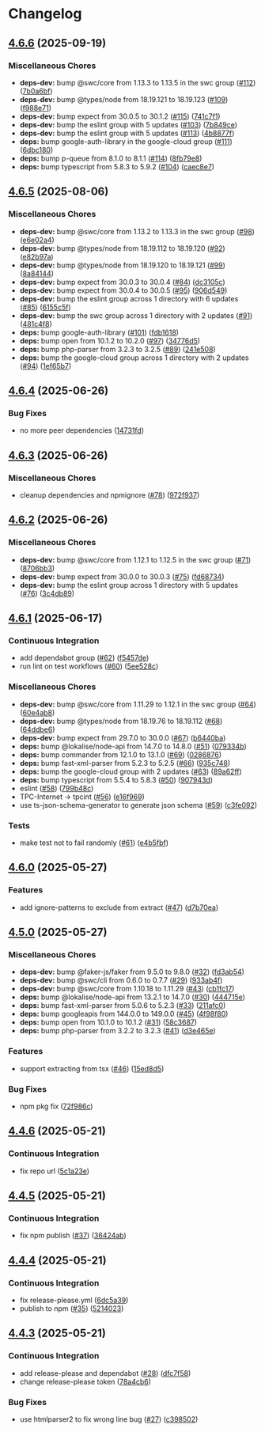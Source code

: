 # Changelog

## [4.6.6](https://github.com/tpcint/l10n-tools/compare/v4.6.5...v4.6.6) (2025-09-19)


### Miscellaneous Chores

* **deps-dev:** bump @swc/core from 1.13.3 to 1.13.5 in the swc group ([#112](https://github.com/tpcint/l10n-tools/issues/112)) ([7b0a6bf](https://github.com/tpcint/l10n-tools/commit/7b0a6bfd1c0cbb3f89d1e41c87f8d7064681aec0))
* **deps-dev:** bump @types/node from 18.19.121 to 18.19.123 ([#109](https://github.com/tpcint/l10n-tools/issues/109)) ([f988e71](https://github.com/tpcint/l10n-tools/commit/f988e715e561bf5d54ffe7d9fe7e07adea2ff7af))
* **deps-dev:** bump expect from 30.0.5 to 30.1.2 ([#115](https://github.com/tpcint/l10n-tools/issues/115)) ([741c7f1](https://github.com/tpcint/l10n-tools/commit/741c7f1dca88fafb282a25e499c7e752256ed8d8))
* **deps-dev:** bump the eslint group with 5 updates ([#103](https://github.com/tpcint/l10n-tools/issues/103)) ([7b849ce](https://github.com/tpcint/l10n-tools/commit/7b849ceed673484adbc768b786fd3a8ed340b3df))
* **deps-dev:** bump the eslint group with 5 updates ([#113](https://github.com/tpcint/l10n-tools/issues/113)) ([4b8877f](https://github.com/tpcint/l10n-tools/commit/4b8877f978f3c34ef12e7fd0577108ec201be5b4))
* **deps:** bump google-auth-library in the google-cloud group ([#111](https://github.com/tpcint/l10n-tools/issues/111)) ([6dbc180](https://github.com/tpcint/l10n-tools/commit/6dbc18008e082e4813c13fba7186d078b9709029))
* **deps:** bump p-queue from 8.1.0 to 8.1.1 ([#114](https://github.com/tpcint/l10n-tools/issues/114)) ([8fb79e8](https://github.com/tpcint/l10n-tools/commit/8fb79e88b4606a30123afe5365ebfb0634c35941))
* **deps:** bump typescript from 5.8.3 to 5.9.2 ([#104](https://github.com/tpcint/l10n-tools/issues/104)) ([caec8e7](https://github.com/tpcint/l10n-tools/commit/caec8e7d3fbea9be3fc513fd61fc720bbca0fe16))

## [4.6.5](https://github.com/tpcint/l10n-tools/compare/v4.6.4...v4.6.5) (2025-08-06)


### Miscellaneous Chores

* **deps-dev:** bump @swc/core from 1.13.2 to 1.13.3 in the swc group ([#98](https://github.com/tpcint/l10n-tools/issues/98)) ([e6e02a4](https://github.com/tpcint/l10n-tools/commit/e6e02a41eb32fa87144925e4ffa26a21ea3ce467))
* **deps-dev:** bump @types/node from 18.19.112 to 18.19.120 ([#92](https://github.com/tpcint/l10n-tools/issues/92)) ([e82b97a](https://github.com/tpcint/l10n-tools/commit/e82b97ab758cc0ff7ccf36fa25142e4940789b5e))
* **deps-dev:** bump @types/node from 18.19.120 to 18.19.121 ([#99](https://github.com/tpcint/l10n-tools/issues/99)) ([8a84144](https://github.com/tpcint/l10n-tools/commit/8a84144500faec8130f05f6539b29f9b86d7f4cb))
* **deps-dev:** bump expect from 30.0.3 to 30.0.4 ([#84](https://github.com/tpcint/l10n-tools/issues/84)) ([dc3105c](https://github.com/tpcint/l10n-tools/commit/dc3105cdc3c802d7ecc6a8428be5220c52ef44c0))
* **deps-dev:** bump expect from 30.0.4 to 30.0.5 ([#95](https://github.com/tpcint/l10n-tools/issues/95)) ([906d549](https://github.com/tpcint/l10n-tools/commit/906d54963189475a365f279eeed30248c96c7290))
* **deps-dev:** bump the eslint group across 1 directory with 6 updates ([#85](https://github.com/tpcint/l10n-tools/issues/85)) ([6155c5f](https://github.com/tpcint/l10n-tools/commit/6155c5fbcd72a6434d449c1f7bffdc2cc044dc4a))
* **deps-dev:** bump the swc group across 1 directory with 2 updates ([#91](https://github.com/tpcint/l10n-tools/issues/91)) ([481c4f8](https://github.com/tpcint/l10n-tools/commit/481c4f83820da235d2d32d827ada0050dd9f9752))
* **deps:** bump google-auth-library ([#101](https://github.com/tpcint/l10n-tools/issues/101)) ([fdb1618](https://github.com/tpcint/l10n-tools/commit/fdb161841a979258aa811ab9e25c609bdca9a150))
* **deps:** bump open from 10.1.2 to 10.2.0 ([#97](https://github.com/tpcint/l10n-tools/issues/97)) ([34776d5](https://github.com/tpcint/l10n-tools/commit/34776d5d9a04ffc984b0817dc37eb6130d0faede))
* **deps:** bump php-parser from 3.2.3 to 3.2.5 ([#89](https://github.com/tpcint/l10n-tools/issues/89)) ([241e508](https://github.com/tpcint/l10n-tools/commit/241e50863b99f09705efaaa63795d622559d12af))
* **deps:** bump the google-cloud group across 1 directory with 2 updates ([#94](https://github.com/tpcint/l10n-tools/issues/94)) ([1ef65b7](https://github.com/tpcint/l10n-tools/commit/1ef65b7b0d0d8cfd68a0a151a5aa4676aaf052b2))

## [4.6.4](https://github.com/tpcint/l10n-tools/compare/v4.6.3...v4.6.4) (2025-06-26)


### Bug Fixes

* no more peer dependencies ([14731fd](https://github.com/tpcint/l10n-tools/commit/14731fd8856af95c4f0807b1246472f56d086449))

## [4.6.3](https://github.com/tpcint/l10n-tools/compare/v4.6.2...v4.6.3) (2025-06-26)


### Miscellaneous Chores

* cleanup dependencies and npmignore ([#78](https://github.com/tpcint/l10n-tools/issues/78)) ([972f937](https://github.com/tpcint/l10n-tools/commit/972f93795bf3c0607dd21f51cb3900e7ca170c18))

## [4.6.2](https://github.com/tpcint/l10n-tools/compare/v4.6.1...v4.6.2) (2025-06-26)


### Miscellaneous Chores

* **deps-dev:** bump @swc/core from 1.12.1 to 1.12.5 in the swc group ([#71](https://github.com/tpcint/l10n-tools/issues/71)) ([8706bb3](https://github.com/tpcint/l10n-tools/commit/8706bb3513556d469352b462bb75b843b9cdbb2f))
* **deps-dev:** bump expect from 30.0.0 to 30.0.3 ([#75](https://github.com/tpcint/l10n-tools/issues/75)) ([fd68734](https://github.com/tpcint/l10n-tools/commit/fd68734d166e81fb099497eef0f40d2401e5b2ec))
* **deps-dev:** bump the eslint group across 1 directory with 5 updates ([#76](https://github.com/tpcint/l10n-tools/issues/76)) ([3c4db89](https://github.com/tpcint/l10n-tools/commit/3c4db89369b97e647487412e44361fdc20959363))

## [4.6.1](https://github.com/tpcint/l10n-tools/compare/v4.6.0...v4.6.1) (2025-06-17)


### Continuous Integration

* add dependabot group ([#62](https://github.com/tpcint/l10n-tools/issues/62)) ([f5457de](https://github.com/tpcint/l10n-tools/commit/f5457de39b73a3d97fc3fd20539894bf0665dc17))
* run lint on test workflows ([#60](https://github.com/tpcint/l10n-tools/issues/60)) ([5ee528c](https://github.com/tpcint/l10n-tools/commit/5ee528cc1a160214606208b7897cc9e345b494eb))


### Miscellaneous Chores

* **deps-dev:** bump @swc/core from 1.11.29 to 1.12.1 in the swc group ([#64](https://github.com/tpcint/l10n-tools/issues/64)) ([60e4ab8](https://github.com/tpcint/l10n-tools/commit/60e4ab8cd37b2decec6efc20758d2b2a4d41982d))
* **deps-dev:** bump @types/node from 18.19.76 to 18.19.112 ([#68](https://github.com/tpcint/l10n-tools/issues/68)) ([64ddbe6](https://github.com/tpcint/l10n-tools/commit/64ddbe697ba70eac84ea3a0748ba791d4091aec7))
* **deps-dev:** bump expect from 29.7.0 to 30.0.0 ([#67](https://github.com/tpcint/l10n-tools/issues/67)) ([b6440ba](https://github.com/tpcint/l10n-tools/commit/b6440ba33c3286735dc30898b23d978c9fd837d3))
* **deps:** bump @lokalise/node-api from 14.7.0 to 14.8.0 ([#51](https://github.com/tpcint/l10n-tools/issues/51)) ([079334b](https://github.com/tpcint/l10n-tools/commit/079334b3d63e6f842e38cbd8be4afdeb13db3a77))
* **deps:** bump commander from 12.1.0 to 13.1.0 ([#69](https://github.com/tpcint/l10n-tools/issues/69)) ([0286876](https://github.com/tpcint/l10n-tools/commit/0286876fd326943e59ee4f1aec84b2f5cb0f1982))
* **deps:** bump fast-xml-parser from 5.2.3 to 5.2.5 ([#66](https://github.com/tpcint/l10n-tools/issues/66)) ([935c748](https://github.com/tpcint/l10n-tools/commit/935c74888d0bf0e142dca41faa0daddc8c07ae86))
* **deps:** bump the google-cloud group with 2 updates ([#63](https://github.com/tpcint/l10n-tools/issues/63)) ([89a62ff](https://github.com/tpcint/l10n-tools/commit/89a62ffabddbec33ef7511e2a5555ca9ca99b94a))
* **deps:** bump typescript from 5.5.4 to 5.8.3 ([#50](https://github.com/tpcint/l10n-tools/issues/50)) ([907943d](https://github.com/tpcint/l10n-tools/commit/907943de2f5a1c284dd2eaa2383805b9e12320f7))
* eslint ([#58](https://github.com/tpcint/l10n-tools/issues/58)) ([799b48c](https://github.com/tpcint/l10n-tools/commit/799b48c5b10f602faff30ecbe7a08d7c79a49581))
* TPC-Internet -&gt; tpcint ([#56](https://github.com/tpcint/l10n-tools/issues/56)) ([e16f969](https://github.com/tpcint/l10n-tools/commit/e16f969dd87b242641a1b4576a89ec88c31bd0d9))
* use ts-json-schema-generator to generate json schema ([#59](https://github.com/tpcint/l10n-tools/issues/59)) ([c3fe092](https://github.com/tpcint/l10n-tools/commit/c3fe09205c2ad4dd86150061b32e60a73446c254))


### Tests

* make test not to fail randomly ([#61](https://github.com/tpcint/l10n-tools/issues/61)) ([e4b5fbf](https://github.com/tpcint/l10n-tools/commit/e4b5fbf498ed9f62c6c5c3ad0c255cd9e8ab444c))

## [4.6.0](https://github.com/tpcint/l10n-tools/compare/v4.5.0...v4.6.0) (2025-05-27)


### Features

* add ignore-patterns to exclude from extract ([#47](https://github.com/tpcint/l10n-tools/issues/47)) ([d7b70ea](https://github.com/tpcint/l10n-tools/commit/d7b70eadfcc1fa688d00e85e598ccb5c7bfc1d42))

## [4.5.0](https://github.com/tpcint/l10n-tools/compare/v4.4.6...v4.5.0) (2025-05-27)


### Miscellaneous Chores

* **deps-dev:** bump @faker-js/faker from 9.5.0 to 9.8.0 ([#32](https://github.com/tpcint/l10n-tools/issues/32)) ([fd3ab54](https://github.com/tpcint/l10n-tools/commit/fd3ab5430691418c057e5782f017ec17605e22fc))
* **deps-dev:** bump @swc/cli from 0.6.0 to 0.7.7 ([#29](https://github.com/tpcint/l10n-tools/issues/29)) ([933ab4f](https://github.com/tpcint/l10n-tools/commit/933ab4fe9a629541ef3e32d049f2393fc7452dc8))
* **deps-dev:** bump @swc/core from 1.10.18 to 1.11.29 ([#43](https://github.com/tpcint/l10n-tools/issues/43)) ([cb1fc17](https://github.com/tpcint/l10n-tools/commit/cb1fc17c9d7b15309c12849547773c02cb3ecfd1))
* **deps:** bump @lokalise/node-api from 13.2.1 to 14.7.0 ([#30](https://github.com/tpcint/l10n-tools/issues/30)) ([444715e](https://github.com/tpcint/l10n-tools/commit/444715e793400042ba3f6a68ac590607212d8b8d))
* **deps:** bump fast-xml-parser from 5.0.6 to 5.2.3 ([#33](https://github.com/tpcint/l10n-tools/issues/33)) ([211afc0](https://github.com/tpcint/l10n-tools/commit/211afc0114902d642c4b26f18934e0aa8a9bb5ba))
* **deps:** bump googleapis from 144.0.0 to 149.0.0 ([#45](https://github.com/tpcint/l10n-tools/issues/45)) ([4f98f80](https://github.com/tpcint/l10n-tools/commit/4f98f805ac096a823dc089e58c3a74d83077b24e))
* **deps:** bump open from 10.1.0 to 10.1.2 ([#31](https://github.com/tpcint/l10n-tools/issues/31)) ([58c3687](https://github.com/tpcint/l10n-tools/commit/58c36878bc14e7478f8b265428cea1bab5244a78))
* **deps:** bump php-parser from 3.2.2 to 3.2.3 ([#41](https://github.com/tpcint/l10n-tools/issues/41)) ([d3e465e](https://github.com/tpcint/l10n-tools/commit/d3e465e9b39833a7ae3577ce7f6a8c2e4467ec9b))


### Features

* support extracting from tsx ([#46](https://github.com/tpcint/l10n-tools/issues/46)) ([15ed8d5](https://github.com/tpcint/l10n-tools/commit/15ed8d50b9b1f9737d0d14b8b3d779fb5aa3f888))


### Bug Fixes

* npm pkg fix ([72f986c](https://github.com/tpcint/l10n-tools/commit/72f986c0c6ff1128700b57c9de6f5c9757c30a59))

## [4.4.6](https://github.com/tpcint/l10n-tools/compare/v4.4.5...v4.4.6) (2025-05-21)


### Continuous Integration

* fix repo url ([5c1a23e](https://github.com/tpcint/l10n-tools/commit/5c1a23e235df918648bf4bb34436a7adbbb1b16f))

## [4.4.5](https://github.com/tpcint/l10n-tools/compare/v4.4.4...v4.4.5) (2025-05-21)


### Continuous Integration

* fix npm publish ([#37](https://github.com/tpcint/l10n-tools/issues/37)) ([36424ab](https://github.com/tpcint/l10n-tools/commit/36424abf39eca4740396dacc5e0aae9ec58539c2))

## [4.4.4](https://github.com/tpcint/l10n-tools/compare/v4.4.3...v4.4.4) (2025-05-21)


### Continuous Integration

* fix release-please.yml ([6dc5a39](https://github.com/tpcint/l10n-tools/commit/6dc5a3919f8dc7aae9dfa9eb87933de96f347b5a))
* publish to npm ([#35](https://github.com/tpcint/l10n-tools/issues/35)) ([5214023](https://github.com/tpcint/l10n-tools/commit/52140239c591720808502bc2775a089de367927f))

## [4.4.3](https://github.com/tpcint/l10n-tools/compare/v4.4.2...v4.4.3) (2025-05-21)


### Continuous Integration

* add release-please and dependabot ([#28](https://github.com/tpcint/l10n-tools/issues/28)) ([dfc7f58](https://github.com/tpcint/l10n-tools/commit/dfc7f5863525c36a22d1b01c97bc378b78489fc6))
* change release-please token ([78a4cb6](https://github.com/tpcint/l10n-tools/commit/78a4cb654e625d267340275135dbffb662b5df8c))


### Bug Fixes

* use htmlparser2 to fix wrong line bug ([#27](https://github.com/tpcint/l10n-tools/issues/27)) ([c398502](https://github.com/tpcint/l10n-tools/commit/c398502fdc04d0c37845777bb5a9bfb98eaed576))
